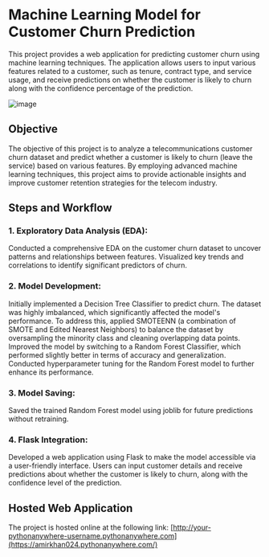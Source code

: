 # Machine Learning Model for Customer Churn Prediction
 This project provides a web application for predicting customer churn using machine learning techniques. The application allows users to input various features related to a customer, such as tenure, contract type, and service usage, and receive predictions on whether the customer is likely to churn along with the confidence percentage of the prediction.

![image](https://github.com/user-attachments/assets/f94abec0-600e-4003-960c-799c593d99b3)


## Objective 
 The objective of this project is to analyze a telecommunications customer churn dataset and predict whether a customer is likely to churn (leave the service) based on various features. By employing advanced machine learning techniques, this project aims to provide actionable insights and improve customer retention strategies for the telecom industry.

## Steps and Workflow

### 1. Exploratory Data Analysis (EDA):
 Conducted a comprehensive EDA on the customer churn dataset to uncover patterns and relationships between features.
 Visualized key trends and correlations to identify significant predictors of churn.
 
### 2. Model Development:
 Initially implemented a Decision Tree Classifier to predict churn.
 The dataset was highly imbalanced, which significantly affected the model's performance. To address this, applied SMOTEENN (a combination of SMOTE and Edited Nearest Neighbors) to balance the dataset by 
 oversampling the minority class and cleaning overlapping data points.
 Improved the model by switching to a Random Forest Classifier, which performed slightly better in terms of accuracy and generalization.
 Conducted hyperparameter tuning for the Random Forest model to further enhance its performance.

### 3. Model Saving:
 Saved the trained Random Forest model using joblib for future predictions without retraining.

### 4. Flask Integration:
 Developed a web application using Flask to make the model accessible via a user-friendly interface.
 Users can input customer details and receive predictions about whether the customer is likely to churn, along with the confidence level of the prediction.

## Hosted Web Application
 The project is hosted online at the following link:
 [http://your-pythonanywhere-username.pythonanywhere.com](https://amirkhan024.pythonanywhere.com/)
